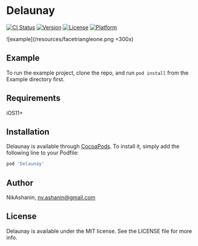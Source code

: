 # Delaunay

[![CI Status](http://img.shields.io/travis/NikAshanin/Delaunay.svg?style=flat)](https://travis-ci.org/NikAshanin/Delaunay)
[![Version](https://img.shields.io/cocoapods/v/Delaunay.svg?style=flat)](http://cocoapods.org/pods/Delaunay)
[![License](https://img.shields.io/cocoapods/l/Delaunay.svg?style=flat)](http://cocoapods.org/pods/Delaunay)
[![Platform](https://img.shields.io/cocoapods/p/Delaunay.svg?style=flat)](http://cocoapods.org/pods/Delaunay)


![example](/resources/facetriangleone.png =300x)

## Example

To run the example project, clone the repo, and run `pod install` from the Example directory first.

## Requirements

iOS11+

## Installation

Delaunay is available through [CocoaPods](http://cocoapods.org). To install
it, simply add the following line to your Podfile:

```ruby
pod 'Delaunay'
```

## Author

NikAshanin, nv.ashanin@gmail.com

## License

Delaunay is available under the MIT license. See the LICENSE file for more info.
